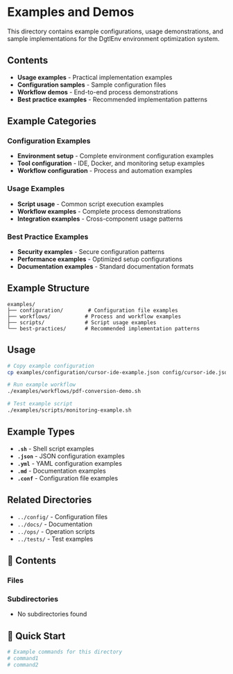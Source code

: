 # Examples and Demos

This directory contains example configurations, usage demonstrations, and sample implementations for the DgtlEnv environment optimization system.

## Contents

- **Usage examples** - Practical implementation examples
- **Configuration samples** - Sample configuration files
- **Workflow demos** - End-to-end process demonstrations
- **Best practice examples** - Recommended implementation patterns

## Example Categories

### Configuration Examples
- **Environment setup** - Complete environment configuration examples
- **Tool configuration** - IDE, Docker, and monitoring setup examples
- **Workflow configuration** - Process and automation examples

### Usage Examples
- **Script usage** - Common script execution examples
- **Workflow examples** - Complete process demonstrations
- **Integration examples** - Cross-component usage patterns

### Best Practice Examples
- **Security examples** - Secure configuration patterns
- **Performance examples** - Optimized setup configurations
- **Documentation examples** - Standard documentation formats

## Example Structure

```
examples/
├── configuration/        # Configuration file examples
├── workflows/           # Process and workflow examples
├── scripts/             # Script usage examples
└── best-practices/      # Recommended implementation patterns
```

## Usage

```bash
# Copy example configuration
cp examples/configuration/cursor-ide-example.json config/cursor-ide.json

# Run example workflow
./examples/workflows/pdf-conversion-demo.sh

# Test example script
./examples/scripts/monitoring-example.sh
```

## Example Types

- **`.sh`** - Shell script examples
- **`.json`** - JSON configuration examples
- **`.yml`** - YAML configuration examples
- **`.md`** - Documentation examples
- **`.conf`** - Configuration file examples

## Related Directories

- `../config/` - Configuration files
- `../docs/` - Documentation
- `../ops/` - Operation scripts
- `../tests/` - Test examples

## 📁 Contents

### **Files**

### **Subdirectories**
- No subdirectories found

## 🚀 Quick Start

```bash
# Example commands for this directory
# command1
# command2
```
